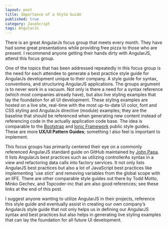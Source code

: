 ```yaml
---
layout: post
title: Importance of a Style Guide
published: true
category: JavaScript
tags: AngularJs
---
```




There is an great AngularJs focus group that meets every month.  They have had some great presentations while providing free pizza to those who are present.  I recommend anyone getting their hands dirty with AngularJS, attend this focus group.

One of the topics that has been addressed repeatedly in this focus group is the need for each attendee to generate a best practice style guide for AngularJs development unique to their company.  A style guide for syntax, conventions, and structuring AngularJS applications.  The groups argument is to never work in a vacuum.  Not only is there a need for a syntax reference (which most companies already have), but also live styling examples that lay the foundation for all UI development.  These styling examples are hosted on a live site, real-time with the most up-to-date UI color, font and CSS styling and AngularJs directive (module) examples; they are the baseline that should be referenced when generating new content instead of referencing code in the actually application code base.  The idea is comparable to the [Bootstrap](http://getbootstrap.com/) and [Ionic Framework](http://ionicframework.com/docs/components/) public style guides.  These are more **UX/UI Pattern Guides**; something I also feel is important to implement.

This focus groups has primarily centered their eye on a commonly referenced AngularJS standard guide on GitHub maintained by [John Papa](https://github.com/johnpapa/angular-styleguide).  It lists AngularJs best practices such as utilizing controllerAs syntax in a view and refactoring data calls into factory services.  It not only lists AngularJS best practices but also a lot of JavaScript best practices like implementing 'use stict' and removing variables from the global scope with an IIFE.  There are other comparable style guides out there by Todd Motto, Minko Gechev, and Topcoder-inc that are also good references; see these links at the end of this post.

I suggest anyone wanting to utilize AngularJS in their projects, reference this style guide and eventually assist in creating our own company’s AngularJs style guide that not only helps us in defining our AngularJS syntax and best practices but also helps in generating live styling examples that can lay the foundation for all future UI development.
